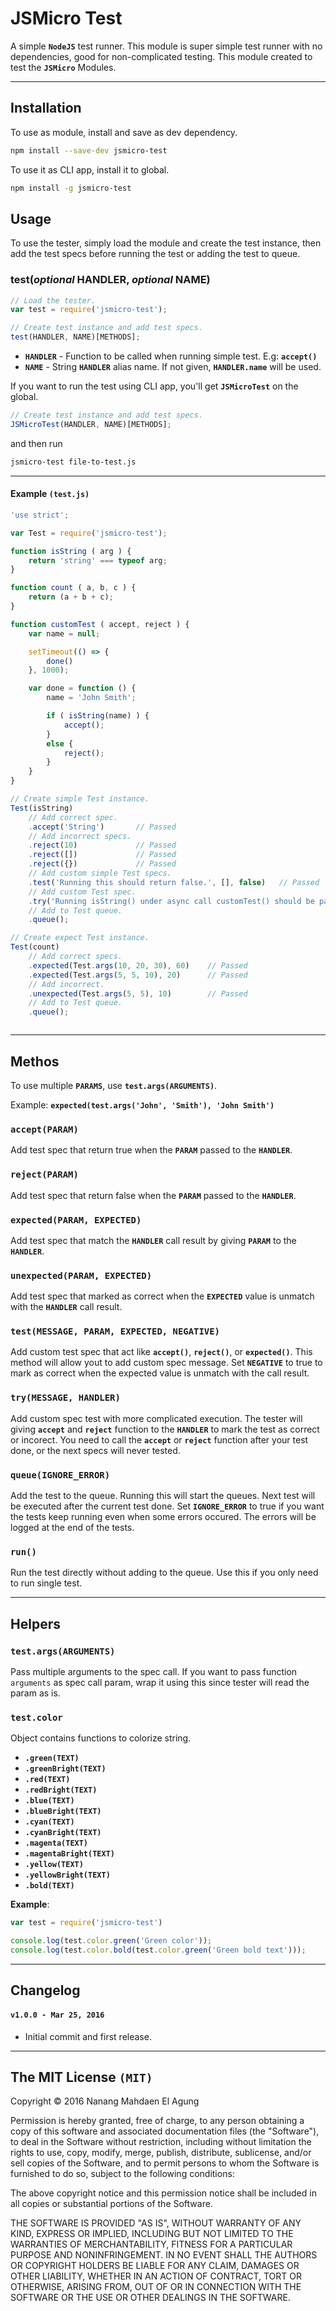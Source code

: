 # JSMicro Test

A simple **`NodeJS`** test runner. This module is super simple test runner with no dependencies, good for non-complicated testing. This module created to test the **`JSMicro`** Modules.

***

## Installation

To use as module, install and save as dev dependency.

```bash
npm install --save-dev jsmicro-test
```

To use it as CLI app, install it to global.

```bash
npm install -g jsmicro-test
```

## Usage

To use the tester, simply load the module and create the test instance, then add the test specs before running the test or adding the test to queue.

### **test(_optional_ HANDLER, _optional_ NAME)**

```js
// Load the tester.
var test = require('jsmicro-test');

// Create test instance and add test specs.
test(HANDLER, NAME)[METHODS];
```

*   **`HANDLER`** - Function to be called when running simple test. E.g: **`accept()`**
*   **`NAME`** - String **`HANDLER`** alias name. If not given, **`HANDLER.name`** will be used.

If you want to run the test using CLI app, you'll get **`JSMicroTest`** on the global.

```js
// Create test instance and add test specs.
JSMicroTest(HANDLER, NAME)[METHODS];
```

and then run

```bash
jsmicro-test file-to-test.js
```

***

#### Example `(test.js)`

```js
'use strict';

var Test = require('jsmicro-test');

function isString ( arg ) {
    return 'string' === typeof arg;
}

function count ( a, b, c ) {
    return (a + b + c);
}

function customTest ( accept, reject ) {
    var name = null;

    setTimeout(() => {
        done()
    }, 1000);

    var done = function () {
        name = 'John Smith';

        if ( isString(name) ) {
            accept();
        }
        else {
            reject();
        }
    }
}

// Create simple Test instance.
Test(isString)
	// Add correct spec.
    .accept('String')		// Passed
    // Add incorrect specs.
    .reject(10)				// Passed
    .reject([])				// Passed
    .reject({})				// Passed
    // Add custom simple Test specs.
    .test('Running this should return false.', [], false)	// Passed
    // Add custom Test spec.
    .try('Running isString() under async call customTest() should be passed.', customTest)
    // Add to Test queue.
    .queue();

// Create expect Test instance.
Test(count)
	// Add correct specs.
    .expected(Test.args(10, 20, 30), 60) 	// Passed
    .expected(Test.args(5, 5, 10), 20)		// Passed
    // Add incorrect.
    .unexpected(Test.args(5, 5), 10)		// Passed
    // Add to Test queue.
    .queue();



```

***

## Methos

To use multiple **`PARAMS`**, use **`test.args(ARGUMENTS)`**.

Example: **`expected(test.args('John', 'Smith'), 'John Smith')`**

### **`accept(PARAM)`**

Add test spec that return true when the **`PARAM`** passed to the **`HANDLER`**.

### **`reject(PARAM)`**

Add test spec that return false when the **`PARAM`** passed to the **`HANDLER`**.

### **`expected(PARAM, EXPECTED)`**

Add test spec that match the **`HANDLER`** call result by giving **`PARAM`** to the **`HANDLER`**.

### **`unexpected(PARAM, EXPECTED)`**

Add test spec that marked as correct when the **`EXPECTED`** value is unmatch with the **`HANDLER`** call result.

### **`test(MESSAGE, PARAM, EXPECTED, NEGATIVE)`**

Add custom test spec that act like **`accept()`**, **`reject()`**, or **`expected()`**. This method will allow yout to add custom spec message. Set **`NEGATIVE`** to true to mark as correct when the expected value is unmatch with the call result.

### **`try(MESSAGE, HANDLER)`**

Add custom spec test with more complicated execution. The tester will giving **`accept`** and **`reject`** function to the **`HANDLER`** to mark the test as correct or incorect. You need to call the **`accept`** or **`reject`** function after your test done, or the next specs will never tested.

### **`queue(IGNORE_ERROR)`**

Add the test to the queue. Running this will start the queues. Next test will be executed after the current test done. Set **`IGNORE_ERROR`** to true if you want the tests keep running even when some errors occured. The errors will be logged at the end of the tests.

### **`run()`**

Run the test directly without adding to the queue. Use this if you only need to run single test.

***

## Helpers

### **`test.args(ARGUMENTS)`**

Pass multiple arguments to the spec call. If you want to pass function `arguments` as spec call param, wrap it using this since tester will read the param as is.

### **`test.color`**

Object contains functions to colorize string.

*   **`.green(TEXT)`**
*   **`.greenBright(TEXT)`**
*   **`.red(TEXT)`**
*   **`.redBright(TEXT)`**
*   **`.blue(TEXT)`**
*   **`.blueBright(TEXT)`**
*   **`.cyan(TEXT)`**
*   **`.cyanBright(TEXT)`**
*   **`.magenta(TEXT)`**
*   **`.magentaBright(TEXT)`**
*   **`.yellow(TEXT)`**
*   **`.yellowBright(TEXT)`**
*   **`.bold(TEXT)`**

**Example**:

```js
var test = require('jsmicro-test')

console.log(test.color.green('Green color'));
console.log(test.color.bold(test.color.green('Green bold text')));
```

***

## Changelog

#### **`v1.0.0 - Mar 25, 2016`**

*   Initial commit and first release.

***

## The MIT License **`(MIT)`**

Copyright © 2016 Nanang Mahdaen El Agung

Permission is hereby granted, free of charge, to any person obtaining a copy of this software and associated documentation files (the "Software"), to deal in the Software without restriction, including without limitation the rights to use, copy, modify, merge, publish, distribute, sublicense, and/or sell copies of the Software, and to permit persons to whom the Software is furnished to do so, subject to the following conditions:


The above copyright notice and this permission notice shall be included in all copies or substantial portions of the Software.


THE SOFTWARE IS PROVIDED "AS IS", WITHOUT WARRANTY OF ANY KIND, EXPRESS OR IMPLIED, INCLUDING BUT NOT LIMITED TO THE WARRANTIES OF MERCHANTABILITY, FITNESS FOR A PARTICULAR PURPOSE AND NONINFRINGEMENT. IN NO EVENT SHALL THE AUTHORS OR COPYRIGHT HOLDERS BE LIABLE FOR ANY CLAIM, DAMAGES OR OTHER LIABILITY, WHETHER IN AN ACTION OF CONTRACT, TORT OR OTHERWISE, ARISING FROM, OUT OF OR IN CONNECTION WITH THE SOFTWARE OR THE USE OR OTHER DEALINGS IN THE SOFTWARE.